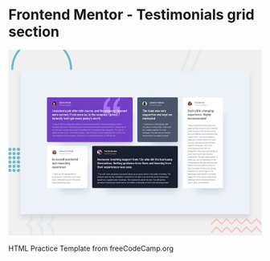 # Frontend Mentor - Testimonials grid section

![Design preview for the Testimonials grid section coding challenge](./design/desktop-preview.jpg)

HTML Practice
Template from freeCodeCamp.org
